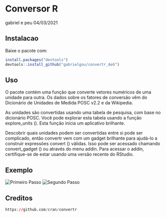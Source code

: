 Conversor R
================
gabriel e peu
04/03/2021

## Instalacao

Baixe o pacote com:

``` r
install.packages("devtools")
devtools::install_github("gabrielgou/convertr_AeG")
```

## Uso

O pacote contém uma função que converte vetores numéricos de uma unidade
para outra. Os dados sobre os fatores de conversão vêm do Dicionário de
Unidades de Medida POSC v2.2 e da Wikipedia.

As unidades são convertidas usando uma tabela de pesquisa, com base no
dicionário POSC. Você pode explorar esta tabela usando a função
explore\_units (). Esta função inicia um aplicativo brilhante.

Descobrir quais unidades podem ser convertidas entre si pode ser
complicado, então convertr vem com um gadget brilhante para ajudá-lo a
construir expressões convert () válidas. Isso pode ser acessado chamando
convert\_gadget () ou através do menu addin. Para acessar o addin,
certifique-se de estar usando uma versão recente do RStudio.

## Exemplo

![Primeiro Passo](C:\Users\Gabriel\Documents\convertr\exemplo%201.png)
![Segundo Passo](C:\Users\Gabriel\Documents\convertr\exemplo%202.png)

## Creditos

``` r
https://github.com/cran/convertr
```
